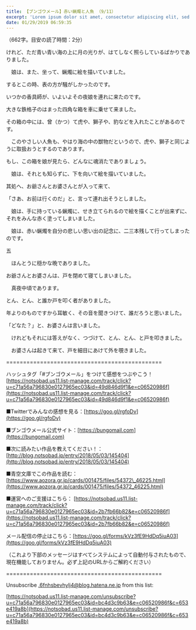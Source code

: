 ```yaml
---
title: 【ブンゴウメール】赤い蝋燭と人魚 （9/11）
excerpt: 'Lorem ipsum dolor sit amet, consectetur adipiscing elit, sed do eiusmod tempor incididunt ut labore et dolore magna aliqua. Praesent elementum facilisis leo vel fringilla est ullamcorper eget. At imperdiet dui accumsan sit amet nulla facilisi morbi tempus.'
date: 01/29/2019 06:59:35
---
```


（662字。目安の読了時間：2分）

けれど、ただ青い青い海の上に月の光りが、はてしなく照らしているばかりでありました。

　娘は、また、坐って、蝋燭に絵を描いていました。

するとこの時、表の方が騒がしかったのです。

いつかの香具師が、いよいよその夜娘を連れに来たのです。

大きな鉄格子のはまった四角な箱を車に乗せて来ました。

その箱の中には、曾（かつ）て虎や、獅子や、豹などを入れたことがあるのです。

　このやさしい人魚も、やはり海の中の獣物だというので、虎や、獅子と同じように取扱おうとするのであります。

もし、この箱を娘が見たら、どんなに魂消たでありましょう。

　娘は、それとも知らずに、下を向いて絵を描いていました。

其処へ、お爺さんとお婆さんとが入って来て、

「さあ、お前は行くのだ」と、言って連れ出そうとしました。

　娘は、手に持っている蝋燭に、せき立てられるので絵を描くことが出来ずに、それをみんな赤く塗ってしまいました。

　娘は、赤い蝋燭を自分の悲しい思い出の記念に、二三本残して行ってしまったのです。

五

　ほんとうに穏かな晩でありました。

お爺さんとお婆さんは、戸を閉めて寝てしまいました。

　真夜中頃であります。

とん、とん、と誰か戸を叩く者がありました。

年よりのものですから耳敏く、その音を聞きつけて、誰だろうと思いました。

「どなた？」と、お婆さんは言いました。

　けれどもそれには答えがなく、つづけて、とん、とん、と戸を叩きました。

　お婆さんは起きて来て、戸を細目にあけて外を覗きました。

\==============================================

ハッシュタグ「#ブンゴウメール」をつけて感想をつぶやこう！ [https://notsobad.us11.list-manage.com/track/click?u=c71a56a796830e0127965ec03&id=49d846d9f1&e=c06520986f](https://notsobad.us11.list-manage.com/track/click?u=c71a56a796830e0127965ec03&id=49d846d9f1&e=c06520986f)

■Twitterでみんなの感想を見る：[https://goo.gl/rgfoDv](https://goo.gl/rgfoDv)

■ブンゴウメール公式サイト：[https://bungomail.com](https://bungomail.com)

■次に読みたい作品を教えてください！：[http://blog.notsobad.jp/entry/2018/05/03/145404](http://blog.notsobad.jp/entry/2018/05/03/145404)

■青空文庫でこの作品を読む：[https://www.aozora.gr.jp/cards/001475/files/54372\_46225.html](https://www.aozora.gr.jp/cards/001475/files/54372_46225.html)

■運営へのご支援はこちら： [https://notsobad.us11.list-manage.com/track/click?u=c71a56a796830e0127965ec03&id=2b7fb66b82&e=c06520986f](https://notsobad.us11.list-manage.com/track/click?u=c71a56a796830e0127965ec03&id=2b7fb66b82&e=c06520986f)

メール配信の停止はこちら：[https://goo.gl/forms/kVz3fE9HdDq5iuA03](https://goo.gl/forms/kVz3fE9HdDq5iuA03)

（これより下部のメッセージはすべてシステムによって自動付与されたもので、現在機能しておりません。必ず上記のURLからご解約ください）

\==============================================

Unsubscribe .6fnhsbevhylj4@blog.hatena.ne.jp from this list:

[https://notsobad.us11.list-manage.com/unsubscribe?u=c71a56a796830e0127965ec03&id=bc4d3c9b63&e=c06520986f&c=653e419a8b](https://notsobad.us11.list-manage.com/unsubscribe?u=c71a56a796830e0127965ec03&id=bc4d3c9b63&e=c06520986f&c=653e419a8b)